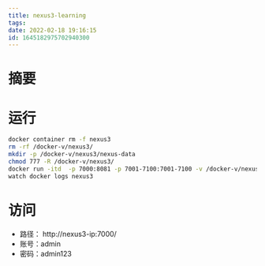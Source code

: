 ```yaml
---
title: nexus3-learning
tags: 
date: 2022-02-18 19:16:15
id: 1645182975702940300
---
```

# 摘要

# 运行

```sh
docker container rm -f nexus3
rm -rf /docker-v/nexus3/
mkdir -p /docker-v/nexus3/nexus-data
chmod 777 -R /docker-v/nexus3/
docker run -itd  -p 7000:8081 -p 7001-7100:7001-7100 -v /docker-v/nexus3/nexus-data:/nexus-data --privileged=true --restart=always --name=nexus3 sonatype/nexus3:3.16.2
watch docker logs nexus3
```

# 访问

- 路径： http://nexus3-ip:7000/
- 账号：admin
- 密码：admin123
